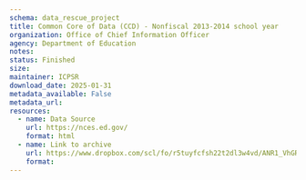 ```yaml
---
schema: data_rescue_project 
title: Common Core of Data (CCD) - Nonfiscal 2013-2014 school year
organization: Office of Chief Information Officer
agency: Department of Education
notes: 
status: Finished
size: 
maintainer: ICPSR
download_date: 2025-01-31
metadata_available: False
metadata_url: 
resources:
  - name: Data Source
    url: https://nces.ed.gov/
    format: html
  - name: Link to archive
    url: https://www.dropbox.com/scl/fo/r5tuyfcfsh22t2dl3w4vd/ANR1_VhGRMyrUVFf93ufAtc?rlkey=1iwcshd7co2hocuoiud5q0krw&dl=0
    format: 
---
```

